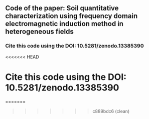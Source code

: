 ## Code of the paper: Soil quantitative characterization using frequency domain electromagnetic induction method in heterogeneous fields

### Cite this code using the DOI: 10.5281/zenodo.13385390

<<<<<<< HEAD
# Cite this code using the DOI: 10.5281/zenodo.13385390
=======
>>>>>>> c889bdc6 (clean)
